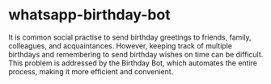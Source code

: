 # whatsapp-birthday-bot
It is common social practise to send birthday greetings to friends, family, colleagues, and acquaintances. However, keeping track of multiple birthdays and remembering to send birthday wishes on time can be difficult. This problem is addressed by the Birthday Bot, which automates the entire process, making it more efficient and convenient.
